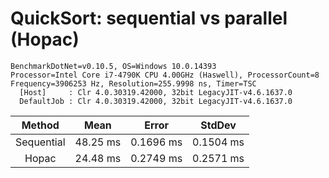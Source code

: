 # QuickSort: sequential vs parallel (Hopac)

```
BenchmarkDotNet=v0.10.5, OS=Windows 10.0.14393
Processor=Intel Core i7-4790K CPU 4.00GHz (Haswell), ProcessorCount=8
Frequency=3906253 Hz, Resolution=255.9998 ns, Timer=TSC
  [Host]     : Clr 4.0.30319.42000, 32bit LegacyJIT-v4.6.1637.0
  DefaultJob : Clr 4.0.30319.42000, 32bit LegacyJIT-v4.6.1637.0
```

|     Method |     Mean |     Error |    StdDev |
|:----------:|:--------:|:---------:|:---------:|
| Sequential | 48.25 ms | 0.1696 ms | 0.1504 ms |
|      Hopac | 24.48 ms | 0.2749 ms | 0.2571 ms |
